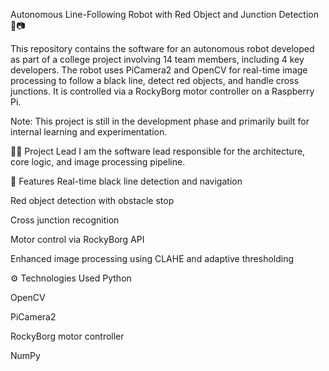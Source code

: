 Autonomous Line-Following Robot with Red Object and Junction Detection 🚗📷


This repository contains the software for an autonomous robot developed as part of a college project involving 14 team members, including 4 key developers. The robot uses PiCamera2 and OpenCV for real-time image processing to follow a black line, detect red objects, and handle cross junctions. It is controlled via a RockyBorg motor controller on a Raspberry Pi.


Note: This project is still in the development phase and primarily built for internal learning and experimentation.



👨‍💻 Project Lead
I am the software lead responsible for the architecture, core logic, and image processing pipeline.

🚀 Features
Real-time black line detection and navigation

Red object detection with obstacle stop

Cross junction recognition

Motor control via RockyBorg API

Enhanced image processing using CLAHE and adaptive thresholding

⚙️ Technologies Used
Python 

OpenCV

PiCamera2

RockyBorg motor controller

NumPy
